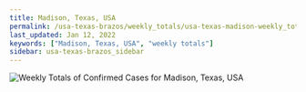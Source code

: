 ```yaml
---
title: Madison, Texas, USA
permalink: /usa-texas-brazos/weekly_totals/usa-texas-madison-weekly_totals.html
last_updated: Jan 12, 2022
keywords: ["Madison, Texas, USA", "weekly totals"]
sidebar: usa-texas-brazos_sidebar
---
```


![Weekly Totals of Confirmed Cases for Madison, Texas, USA](/covid_tracker/images/graphs/usa-texas-madison-weekly_totals_graph.png)

